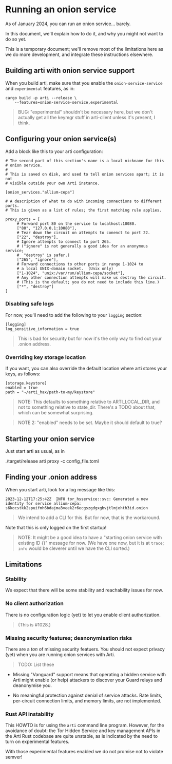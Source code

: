 # Running an onion service

As of January 2024, you can run an onion service... barely.

In this document, we'll explain how to do it, and why you might not
want to do so yet.

This is a temporary document;
we'll remove most of the limitations here as we do more development,
and integrate these instructions elsewhere.

## Building arti with onion service support

When you build arti, make sure that you enable the `onion-service-service`
and `experimental`
features, as in:

```
cargo build -p arti --release \
    --features=onion-service-service,experimental
```

> BUG:
> "experimental" shouldn't be necessary here, but we don't actually
> get all the keymgr stuff in arti-client unless it's present,
> I think.

## Configuring your onion service(s)

Add a block like this to your arti configuration:

```
# The second part of this section's name is a local nickname for this
# onion service.
#
# This is saved on disk, and used to tell onion services apart; it is not
# visible outside your own Arti instance.

[onion_services."allium-cepa"]

# A description of what to do with incoming connections to different ports.
# This is given as a list of rules; the first matching rule applies.

proxy_ports = [
     # Forward port 80 on the service to localhost:10080.
     ["80", "127.0.0.1:10080"],
     # Tear down the circuit on attempts to conenct to port 22.
     ["22", "destroy"],
     # Ignore attempts to connect to port 265.
     # ("ignore" is not generally a good idea for an anonymous service;
     #  "destroy" is safer.)
     ["265", "ignore"],
     # Forward connections to other ports in range 1-1024 to
     # a local UNIX-domain socket.  (Unix only)
     ["1-1024", "unix:/var/run/allium-cepa/socket"],
     # Any other connection attempts will make us destroy the circuit.
     # (This is the default; you do not need to include this line.)
     ["*", "destroy"]
]
```

### Disabling safe logs

For now, you'll need to add the following to your `logging`
section:

```
[logging]
log_sensitive_information = true
```

> This is bad for security but for now it's the only way
> to find out your .onion address.


### Overriding key storage location

If you want, you can also override the default location
where arti stores your keys, as follows:

```
[storage.keystore]
enabled = true
path = "~/arti_hax/path-to-my/keystore"
```

> NOTE: This defaults to something relative to ARTI_LOCAL_DIR,
> and not to something relative to state_dir.
> There's a TODO about that, which can be somewhat surprising.

> NOTE 2: "enabled" needs to be set. Maybe it should default to true?

## Starting your onion service

Just start arti as usual, as in

./target/release arti proxy -c config_file.toml

## Finding your .onion address

When you start arti, look for a log message like this:

```
2023-12-12T17:25:42Z  INFO tor_hsservice::svc: Generated a new identity for service allium-cepa: s6kocstkk2spuifmh6bdajma3veek2r6ecgszgdgxgbvjtlmjohth3id.onion
```

> We intend to add a CLI for this.
> But for now, that is the workaround.

Note that this is only logged on the first startup!

> NOTE: It might be a good idea to have a
> "starting onion service with existing ID {}"
> message for now.
> (We have one now, but it is at `trace`;
> `info` would be cleverer until we have the CLI sorted.)

## Limitations

### Stability

We expect that there will be some stability
and reachability issues for now.

### No client authorization

There is no configuration logic (yet)
to let you enable client authorization.

> (This is #1028.)

### Missing security features; deanonymisation risks

There are a *ton* of missing security featuers.
You should not expect privacy (yet)
when you are running onion services with Arti.

> TODO: List these

 * Missing "Vanguard" support means that
   operating a hidden service with Arti
   might enable (or help) attackers to discover your Guard relays
   and deanonymise you.
   <!-- #98 -->

 * No meaningful protection against denial of service attacks.
   Rate limits, per-circuit connection limits, and memory limits,
   are not implemented.
   <!-- #102 #351 #102 #1124 -->

### Rust API instability

This HOWTO is for using the `arti` command line program.
However, for the avoidance of doubt:
the Tor Hidden Service and key management APIs
in the Arti Rust codebase are quite unstable,
as is indicated by the need to turn on experimental features.

With those experimental features enabled
we do not promise not to violate semver!
